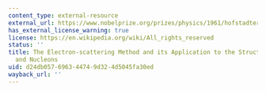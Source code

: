 ```yaml
---
content_type: external-resource
external_url: https://www.nobelprize.org/prizes/physics/1961/hofstadter/lecture/
has_external_license_warning: true
license: https://en.wikipedia.org/wiki/All_rights_reserved
status: ''
title: The Electron-scattering Method and its Application to the Structure of Nuclei
  and Nucleons
uid: d24db057-6963-4474-9d32-4d5045fa30ed
wayback_url: ''
---
```

